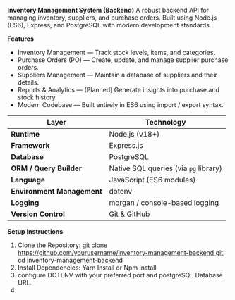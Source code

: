 **Inventory Management System (Backend)**
A robust backend API for managing inventory, suppliers, and purchase orders.
Built using Node.js (ES6), Express, and PostgreSQL with modern development standards.

**Features**
- Inventory Management — Track stock levels, items, and categories.
- Purchase Orders (PO) — Create, update, and manage supplier purchase orders.
- Suppliers Management — Maintain a database of suppliers and their details.
- Reports & Analytics — (Planned) Generate insights into purchase and stock history.
- Modern Codebase — Built entirely in ES6 using import / export syntax.

| Layer                      | Technology                            |
| -------------------------- | ------------------------------------- |
| **Runtime**                | Node.js (v18+)                        |
| **Framework**              | Express.js                            |
| **Database**               | PostgreSQL                            |
| **ORM / Query Builder**    | Native SQL queries (via `pg` library) |
| **Language**               | JavaScript (ES6 modules)              |
| **Environment Management** | dotenv                                |
| **Logging**                | morgan / console-based logging        |
| **Version Control**        | Git & GitHub                          |

**Setup Instructions**
1. Clone the Repository: git clone https://github.com/yourusername/inventory-management-backend.git, cd inventory-management-backend
2. Install Dependencies: Yarn Install or Npm install
3. configure DOTENV with your preferred port and postgreSQL Database URL.
4. 


